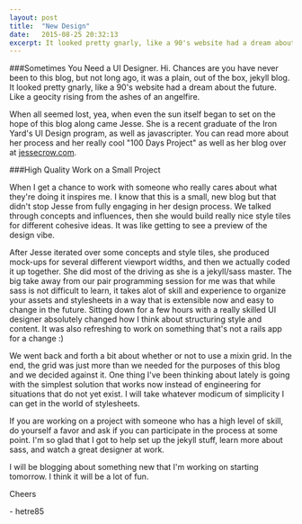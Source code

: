 ```yaml
---
layout: post
title:  "New Design"
date:   2015-08-25 20:32:13
excerpt: It looked pretty gnarly, like a 90's website had a dream about the future.
---
```


###Sometimes You Need a UI Designer.
Hi. Chances are you have never been to this blog, but not long ago, it was a plain, out of the box, jekyll blog. It looked pretty gnarly, like a 90's website had a dream about the future. Like a geocity rising from the ashes of an angelfire.

When all seemed lost, yea, when even the sun itself began to set on the hope of this blog along came Jesse. She is a recent graduate of the Iron Yard's UI Design program, as well as javascripter. You can read more about her process and her really cool "100 Days Project" as well as her blog over at <a href= "http://www.jessecrow.com">jessecrow.com</a>.

###High Quality Work on a Small Project

When I get a chance to work with someone who really cares about what they're doing it inspires me. I know that this is a small, new blog but that didn't stop Jesse from fully engaging in her design process. We talked through concepts and influences, then she would build really nice style tiles for different cohesive ideas. It was like getting to see a preview of the design vibe. 

After Jesse iterated over some concepts and style tiles, she produced mock-ups for several different viewport widths, and then we actually coded it up together. She did most of the driving as she is a jekyll/sass master.  The big take away from our pair programming session for me was that while sass is not difficult to learn, it takes alot of skill and experience to organize your assets and stylesheets in a way that is extensible now and easy to change in the future. Sitting down for a few hours with a really skilled UI designer absolutely changed how I think about structuring style and content. It was also refreshing to work on something that's not a rails app for a change :)

We went back and forth a bit about whether or not to use a mixin grid. In the end, the grid was just more than we needed for the purposes of this blog and we decided against it. One thing I've been thinking about lately is going with the simplest solution that works now instead of engineering for situations that do not yet exist. I will take whatever modicum of simplicity I can get in the world of stylesheets.

If you are working on a project with someone who has a high level of skill, do yourself a favor and ask if you can participate in the process at some point. I'm so glad that I got to help set up the jekyll stuff, learn more about sass, and watch a great designer at work.

I will be blogging about something new that I'm working on starting tomorrow. I think it will be a lot of fun.

Cheers

\- hetre85







